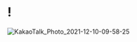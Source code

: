 # !
![KakaoTalk_Photo_2021-12-10-09-58-25](https://user-images.githubusercontent.com/89058117/145499248-f2abf040-4d70-44c4-bb67-aac145a36609.png)
